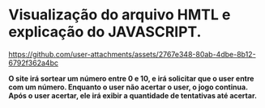 # Visualização do arquivo HMTL e explicação do JAVASCRIPT.



https://github.com/user-attachments/assets/2767e348-80ab-4dbe-8b12-6792f362a4bc

**O site irá sortear um número entre 0 e 10, e irá solicitar que o user entre com um número. Enquanto o user não acertar o user, o jogo continua. Após o user acertar, ele irá exibir a quantidade de tentativas até acertar.**
